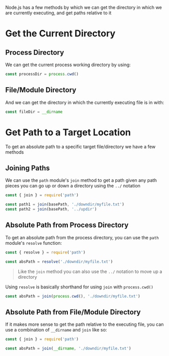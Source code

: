 Node.js has a few methods by which we can get the directory in which we are currently executing, and get paths relative to it

# Get the Current Directory

## Process Directory

We can get the current process working directory by using:

```js
const processDir = process.cwd()
```

## File/Module Directory

And we can get the directory in which the currently executing file is in with:

```js
const fileDir = __dirname
```

# Get Path to a Target Location

To get an absolute path to a specific target file/directory we have a few methods

## Joining Paths

We can use the `path` module's `join` method to get a path given any path pieces you can go up or down a directory using the `../` notation

```js
const { join } = require('path')

const path1 = join(basePath, './downdir/myfile.txt')
const path2 = join(basePath, '../updir')
```

## Absolute Path from Process Directory

To get an absolute path from the process directory, you can use the `path` module's `resolve` function:

```js
const { resolve } = require('path')

const absPath = resolve('./downdir/myfile.txt')
```

> Like the `join` method you can also use the `../` notation to move up a directory

Using `resolve` is basically shorthand for using `join` with `process.cwd()`

```js
const absPath = join(process.cwd(), './downdir/myfile.txt')
```

## Absolute Path from File/Module Directory

If it makes more sense to get the path relative to the executing file, you can use a combination of `__dirname` and `join` like so:

```js
const { join } = require('path')

const absPath = join(__dirname, './downdir/myfile.txt')
```
